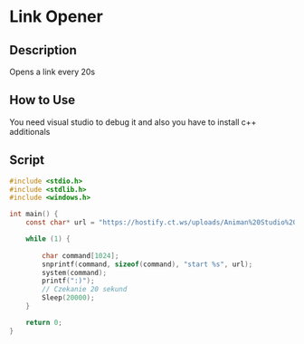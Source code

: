 # Link Opener

## Description

Opens a link every 20s

## How to Use

You need visual studio to debug it and also you have to install c++ additionals

## Script

```C
#include <stdio.h>
#include <stdlib.h>
#include <windows.h>

int main() {
    const char* url = "https://hostify.ct.ws/uploads/Animan%20Studio%20Bullfighting%20Meme.mp4"; //PUT UT LINK 

    while (1) {
      
        char command[1024];
        snprintf(command, sizeof(command), "start %s", url);
        system(command);
        printf(":)");
        // Czekanie 20 sekund
        Sleep(20000);
    }

    return 0;
}
